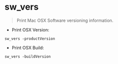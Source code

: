 # sw_vers

> Print Mac OSX Software versioning information.

- Print OSX Version:

`sw_vers -productVersion`

- Print OSX Build:

`sw_vers -buildVersion`
